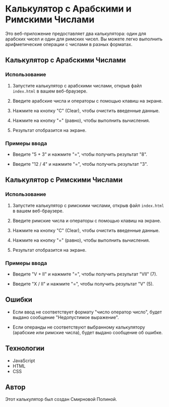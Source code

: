 # Калькулятор с Арабскими и Римскими Числами

Это веб-приложение предоставляет два калькулятора: один для арабских чисел и один для римских чисел. Вы можете легко выполнить арифметические операции с числами в разных форматах.

## Калькулятор с Арабскими Числами

### Использование

1. Запустите калькулятор с арабскими числами, открыв файл `index.html` в вашем веб-браузере.

2. Введите арабские числа и операторы с помощью клавиш на экране.

3. Нажмите на кнопку "C" (Clear), чтобы очистить введенные данные.

4. Нажмите на кнопку "=" (равно), чтобы выполнить вычисления.

5. Результат отобразится на экране.

### Примеры ввода

- Введите "5 + 3" и нажмите "=", чтобы получить результат "8".

- Введите "12 / 4" и нажмите "=", чтобы получить результат "3".

## Калькулятор с Римскими Числами

### Использование

1. Запустите калькулятор с римскими числами, открыв файл `index.html` в вашем веб-браузере.

2. Введите римские числа и операторы с помощью клавиш на экране.

3. Нажмите на кнопку "C" (Clear), чтобы очистить введенные данные.

4. Нажмите на кнопку "=" (равно), чтобы выполнить вычисления.

5. Результат отобразится на экране.

### Примеры ввода

- Введите "V + II" и нажмите "=", чтобы получить результат "VII" (7).

- Введите "X / II" и нажмите "=", чтобы получить результат "V" (5).

## Ошибки

- Если ввод не соответствует формату "число оператор число", будет выдано сообщение "Недопустимое выражение".

- Если операнды не соответствуют выбранному калькулятору (арабские или римские числа), будет выдано сообщение об ошибке.

## Технологии


- JavaScript
- HTML
- CSS

## Автор

Этот калькулятор был создан Смирновой Полиной.
